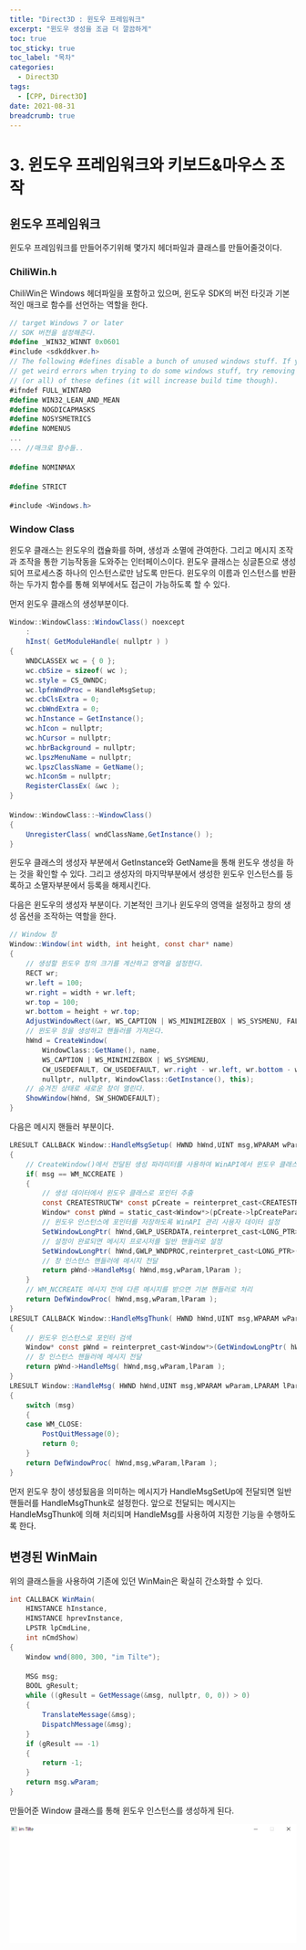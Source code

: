 ```yaml
---
title: "Direct3D : 윈도우 프레임워크"
excerpt: "윈도우 생성을 조금 더 깔끔하게"
toc: true
toc_sticky: true
toc_label: "목차"
categories:
  - Direct3D
tags:
  - [CPP, Direct3D]
date: 2021-08-31
breadcrumb: true
---
```


# 3. 윈도우 프레임워크와 키보드&마우스 조작

## 윈도우 프레임워크

윈도우 프레임워크를 만들어주기위해 몇가지 헤더파일과 클래스를 만들어줄것이다. 

### ChiliWin.h

ChiliWin은 Windows 헤더파일을 포함하고 있으며, 윈도우 SDK의 버전 타깃과 기본적인 매크로 함수를 선언하는 역할을 한다.

```csharp
// target Windows 7 or later
// SDK 버전을 설정해준다.
#define _WIN32_WINNT 0x0601
#include <sdkddkver.h>
// The following #defines disable a bunch of unused windows stuff. If you 
// get weird errors when trying to do some windows stuff, try removing some
// (or all) of these defines (it will increase build time though).
#ifndef FULL_WINTARD
#define WIN32_LEAN_AND_MEAN
#define NOGDICAPMASKS
#define NOSYSMETRICS
#define NOMENUS
...
... //매크로 함수들..

#define NOMINMAX

#define STRICT

#include <Windows.h>
```

### Window Class

윈도우 클래스는 윈도우의 캡슐화를 하며, 생성과 소멸에 관여한다.  그리고 메시지 조작과 조작을 통한 기능작동을 도와주는 인터페이스이다.  윈도우 클래스는 싱글톤으로 생성되어 프로세스중 하나의 인스턴스로만 남도록 만든다. 윈도우의 이름과 인스턴스를 반환하는 두가지 함수를 통해 외부에서도 접근이 가능하도록 할 수 있다.

먼저 윈도우 클래스의 생성부분이다.

```csharp
Window::WindowClass::WindowClass() noexcept
	:
	hInst( GetModuleHandle( nullptr ) )
{
	WNDCLASSEX wc = { 0 };
	wc.cbSize = sizeof( wc );
	wc.style = CS_OWNDC;
	wc.lpfnWndProc = HandleMsgSetup;
	wc.cbClsExtra = 0;
	wc.cbWndExtra = 0;
	wc.hInstance = GetInstance();
	wc.hIcon = nullptr;
	wc.hCursor = nullptr;
	wc.hbrBackground = nullptr;
	wc.lpszMenuName = nullptr;
	wc.lpszClassName = GetName();
	wc.hIconSm = nullptr;
	RegisterClassEx( &wc );
}

Window::WindowClass::~WindowClass()
{
	UnregisterClass( wndClassName,GetInstance() );
}
```

윈도우 클래스의 생성자 부분에서 GetInstance와 GetName을 통해 윈도우 생성을 하는 것을 확인할 수 있다. 그리고 생성자의 마지막부분에서 생성한 윈도우 인스턴스를 등록하고 소멸자부분에서 등록을 해제시킨다.

다음은 윈도우의 생성자 부분이다. 기본적인 크기나 윈도우의 영역을 설정하고 창의 생성 옵션을 조작하는 역할을 한다.

```csharp
// Window 창
Window::Window(int width, int height, const char* name)
{
	// 생성할 윈도우 창의 크기를 계산하고 영역을 설정한다.
	RECT wr;
	wr.left = 100;
	wr.right = width + wr.left;
	wr.top = 100;
	wr.bottom = height + wr.top;
	AdjustWindowRect(&wr, WS_CAPTION | WS_MINIMIZEBOX | WS_SYSMENU, FALSE);
	// 윈도우 창을 생성하고 핸들러를 가져온다.
	hWnd = CreateWindow(
		WindowClass::GetName(), name,
		WS_CAPTION | WS_MINIMIZEBOX | WS_SYSMENU,
		CW_USEDEFAULT, CW_USEDEFAULT, wr.right - wr.left, wr.bottom - wr.top,
		nullptr, nullptr, WindowClass::GetInstance(), this);
	// 숨겨진 상태로 새로운 창이 열린다.
	ShowWindow(hWnd, SW_SHOWDEFAULT);
}
```

다음은 메시지 핸들러 부분이다.

```csharp
LRESULT CALLBACK Window::HandleMsgSetup( HWND hWnd,UINT msg,WPARAM wParam,LPARAM lParam ) noexcept
{
	// CreateWindow()에서 전달된 생성 파라미터를 사용하여 WinAPI에서 윈도우 클래스 포인터를 저장.
	if( msg == WM_NCCREATE )
	{
		// 생성 데이터에서 윈도우 클래스로 포인터 추출
		const CREATESTRUCTW* const pCreate = reinterpret_cast<CREATESTRUCTW*>(lParam);
		Window* const pWnd = static_cast<Window*>(pCreate->lpCreateParams);
		// 윈도우 인스턴스에 포인터를 저장하도록 WinAPI 관리 사용자 데이터 설정
		SetWindowLongPtr( hWnd,GWLP_USERDATA,reinterpret_cast<LONG_PTR>(pWnd) );
		// 설정이 완료되면 메시지 프로시저를 일반 핸들러로 설정
		SetWindowLongPtr( hWnd,GWLP_WNDPROC,reinterpret_cast<LONG_PTR>(&Window::HandleMsgThunk) );
		// 창 인스턴스 핸들러에 메시지 전달
		return pWnd->HandleMsg( hWnd,msg,wParam,lParam );
	}
	// WM_NCCREATE 메시지 전에 다른 메시지를 받으면 기본 핸들러로 처리
	return DefWindowProc( hWnd,msg,wParam,lParam );
}
LRESULT CALLBACK Window::HandleMsgThunk( HWND hWnd,UINT msg,WPARAM wParam,LPARAM lParam ) noexcept
{
	// 윈도우 인스턴스로 포인터 검색
	Window* const pWnd = reinterpret_cast<Window*>(GetWindowLongPtr( hWnd,GWLP_USERDATA ));
	// 창 인스턴스 핸들러에 메시지 전달
	return pWnd->HandleMsg( hWnd,msg,wParam,lParam );
}
LRESULT Window::HandleMsg( HWND hWnd,UINT msg,WPARAM wParam,LPARAM lParam ) noexcept
{
	switch (msg)
	{
	case WM_CLOSE:
		PostQuitMessage(0);
		return 0;
	}
	return DefWindowProc( hWnd,msg,wParam,lParam );
}
```

먼저 윈도우 창이 생성됬음을 의미하는 메시지가 HandleMsgSetUp에 전달되면 일반 핸들러를 HandleMsgThunk로 설정한다. 앞으로 전달되는 메시지는 HandleMsgThunk에 의해 처리되며 HandleMsg를 사용하여 지정한 기능을 수행하도록 한다.

## 변경된 WinMain

위의 클래스들을 사용하여 기존에 있던 WinMain은 확실히 간소화할 수 있다.

```csharp
int CALLBACK WinMain(
	HINSTANCE hInstance,
	HINSTANCE hprevInstance,
	LPSTR lpCmdLine,
	int nCmdShow)
{
	Window wnd(800, 300, "im Tilte");

	MSG msg;
	BOOL gResult;
	while ((gResult = GetMessage(&msg, nullptr, 0, 0)) > 0)
	{
		TranslateMessage(&msg);
		DispatchMessage(&msg);
	}
	if (gResult == -1)
	{
		return -1;
	}
	return msg.wParam;
}
```

만들어준 Window 클래스를 통해 윈도우 인스턴스를 생성하게 된다. 

![Untitled](/assets/images/posts/2021-08-31/d311_3/Untitled.png)